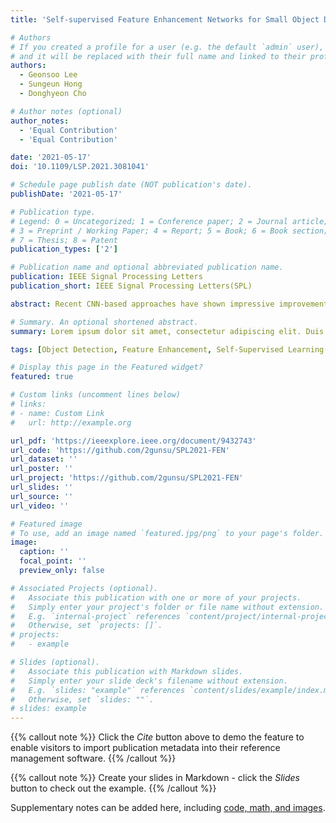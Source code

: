 ```yaml
---
title: 'Self-supervised Feature Enhancement Networks for Small Object Detection in Noisy Images'

# Authors
# If you created a profile for a user (e.g. the default `admin` user), write the username (folder name) here
# and it will be replaced with their full name and linked to their profile.
authors:
  - Geonsoo Lee
  - Sungeun Hong
  - Donghyeon Cho

# Author notes (optional)
author_notes:
  - 'Equal Contribution'
  - 'Equal Contribution'

date: '2021-05-17'
doi: '10.1109/LSP.2021.3081041'

# Schedule page publish date (NOT publication's date).
publishDate: '2021-05-17'

# Publication type.
# Legend: 0 = Uncategorized; 1 = Conference paper; 2 = Journal article;
# 3 = Preprint / Working Paper; 4 = Report; 5 = Book; 6 = Book section;
# 7 = Thesis; 8 = Patent
publication_types: ['2']

# Publication name and optional abbreviated publication name.
publication: IEEE Signal Processing Letters
publication_short: IEEE Signal Processing Letters(SPL)

abstract: Recent CNN-based approaches have shown impressive improvements in object detection, but detecting small objects in images is still a challenging task. Small object detection becomes more difficult if the image contains a lot of noise, which is frequent in real environments. The main reason is that the ratio of visual signal to noise on small objects is very low, making it difficult to extract rich features for detection. To address this issue, we propose a feature enhancement network (FEN) that is trained in a self-supervised manner. Specifically, FEN takes features from input images whose values randomly were erased, then predicts the erased values by aggregating neighboring values. This scheme enables FEN to improve features using surrounding values, which have great effects on enriching features from small-object regions during the test phase. To verify the robustness of our method against small object detection from noisy images, we adopt vehicle detection in aerial images as the main target task. The proposed method consistently outperformed the baseline methods in our experiments. We further present a variety of empirical studies, quantitatively and qualitatively, for in-depth analysis.

# Summary. An optional shortened abstract.
summary: Lorem ipsum dolor sit amet, consectetur adipiscing elit. Duis posuere tellus ac convallis placerat. Proin tincidunt magna sed ex sollicitudin condimentum.

tags: [Object Detection, Feature Enhancement, Self-Supervised Learning(SSL)]

# Display this page in the Featured widget?
featured: true

# Custom links (uncomment lines below)
# links:
# - name: Custom Link
#   url: http://example.org

url_pdf: 'https://ieeexplore.ieee.org/document/9432743'
url_code: 'https://github.com/2gunsu/SPL2021-FEN'
url_dataset: ''
url_poster: ''
url_project: 'https://github.com/2gunsu/SPL2021-FEN'
url_slides: ''
url_source: ''
url_video: ''

# Featured image
# To use, add an image named `featured.jpg/png` to your page's folder.
image:
  caption: ''
  focal_point: ''
  preview_only: false

# Associated Projects (optional).
#   Associate this publication with one or more of your projects.
#   Simply enter your project's folder or file name without extension.
#   E.g. `internal-project` references `content/project/internal-project/index.md`.
#   Otherwise, set `projects: []`.
# projects:
#   - example

# Slides (optional).
#   Associate this publication with Markdown slides.
#   Simply enter your slide deck's filename without extension.
#   E.g. `slides: "example"` references `content/slides/example/index.md`.
#   Otherwise, set `slides: ""`.
# slides: example
---
```


{{% callout note %}}
Click the _Cite_ button above to demo the feature to enable visitors to import publication metadata into their reference management software.
{{% /callout %}}

{{% callout note %}}
Create your slides in Markdown - click the _Slides_ button to check out the example.
{{% /callout %}}

Supplementary notes can be added here, including [code, math, and images](https://wowchemy.com/docs/writing-markdown-latex/).
